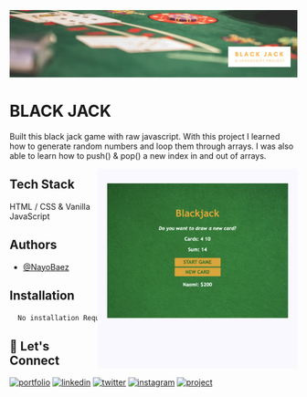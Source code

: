 [![MasterHead](https://raw.githubusercontent.com/NayoBaez/Black-Jack/main/GITHUB%20README%20BANNER%20BLACK%20JACK.png)](https://nayobaez.com)

# BLACK JACK 

Built this black jack game with raw javascript. With this project I learned how to generate random numbers and loop them through arrays. I was also able to learn how to push() & pop() a new index in and out of arrays. 

<img align="right" alt="portfolio" width="350" src="https://raw.githubusercontent.com/NayoBaez/Black-Jack/main/_project%20screenshots%20-blackjack.png"></img>

## Tech Stack

HTML / CSS & Vanilla JavaScript



## Authors

- [@NayoBaez](https://www.github.com/nayobaez)


## Installation


```bash
  No installation Required
```
    
## 🔗 Let's Connect
[![portfolio](https://img.shields.io/badge/my_portfolio-000?style=for-the-badge&logo=ko-fi&logoColor=white)](https://nayobaez.com/)
[![linkedin](https://img.shields.io/badge/linkedin-0A66C2?style=for-the-badge&logo=linkedin&logoColor=white)](https://www.linkedin.com/nayobaezfeliz)
[![twitter](https://img.shields.io/badge/twitter-1DA1F2?style=for-the-badge&logo=twitter&logoColor=white)](https://twitter.com/nayobaez)
[![instagram](https://img.shields.io/badge/instagram-DE3C7C?style=for-the-badge&logo=instagram&logoColor=white)](https://instagram.com/nayobaez)
[![project](https://img.shields.io/badge/project_link-96C43A?style=for-the-badge&logo=tp-link&logoColor=white)](https://graceful-dusk-d7defd.netlify.app/)

